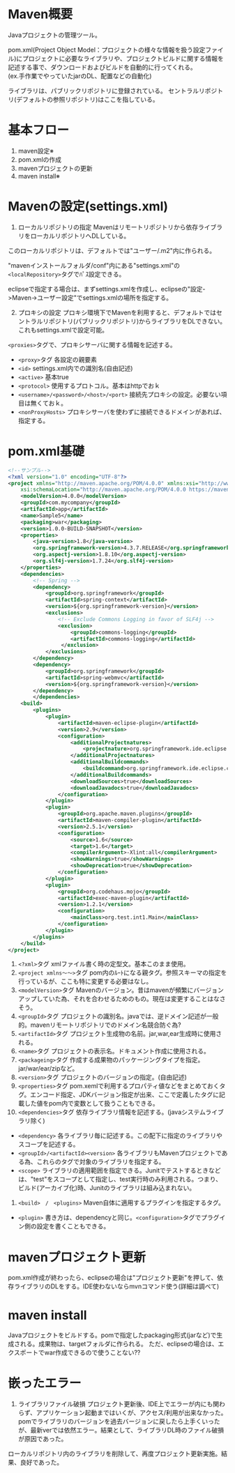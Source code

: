 # Maven概要 
Javaプロジェクトの管理ツール。 

pom.xml(Project Object Model：プロジェクトの様々な情報を扱う設定ファイル)にプロジェクトに必要なライブラリや、プロジェクトビルドに関する情報を記述する事で、ダウンロードおよびビルドを自動的に行ってくれる。  
(ex.手作業でやっていたjarのDL、配置などの自動化)

ライブラリは、パブリックリポジトリに登録されている。
セントラルリポジトリ(デフォルトの参照リポジトリ)はここを指している。

# 基本フロー 
1. maven設定※
1. pom.xmlの作成
2. mavenプロジェクトの更新 
3. maven install※

# Mavenの設定(settings.xml)
1. ローカルリポジトリの指定
Mavenはリモートリポジトリから依存ライブラリをローカルリポジトリへDLしている。

このローカルリポジトリは、デフォルトでは"ユーザー/.m2"内に作られる。

"mavenインストールフォルダ/conf"内にある"settings.xml"の`<localRepository>`タグでﾊﾟｽ設定できる。

eclipseで指定する場合は、まずsettings.xmlを作成し、eclipseの"設定->Maven->ユーザー設定"でsettings.xmlの場所を指定する。

2. プロキシの設定
プロキシ環境下でMavenを利用すると、デフォルトではセントラルリポジトリ(パブリックリポジトリ)からライブラリをDLできない。これもsettings.xmlで設定可能。

`<proxies>`タグで、プロキシサーバに関する情報を記述する。
- `<proxy>`タグ
  各設定の親要素
- `<id>`
  settings.xml内での識別名(自由記述)
- `<active>`
  基本true
- `<protocol>`
  使用するプロトコル。基本はhttpでおｋ
- `<username>/<password>/<host>/<port>`
  接続先プロキシの設定。必要ない項目は無くておｋ。
- `<nonProxyHosts>`
  プロキシサーバを使わずに接続できるドメインがあれば、指定する。

# pom.xml基礎
```xml
<!--サンプル-->
<?xml version="1.0" encoding="UTF-8"?>
<project xmlns="http://maven.apache.org/POM/4.0.0" xmlns:xsi="http://www.w3.org/2001/XMLSchema-instance"
	xsi:schemaLocation="http://maven.apache.org/POM/4.0.0 https://maven.apache.org/maven-v4_0_0.xsd">
    <modelVersion>4.0.0</modelVersion>
	<groupId>com.mycompany</groupId>
	<artifactId>app</artifactId>
	<name>Sample5</name>
	<packaging>war</packaging>
	<version>1.0.0-BUILD-SNAPSHOT</version>
    <properties>
		<java-version>1.8</java-version>
		<org.springframework-version>4.3.7.RELEASE</org.springframework-version>
		<org.aspectj-version>1.8.10</org.aspectj-version>
		<org.slf4j-version>1.7.24</org.slf4j-version>
	</properties>
    <dependencies>
		<!-- Spring -->
		<dependency>
			<groupId>org.springframework</groupId>
			<artifactId>spring-context</artifactId>
			<version>${org.springframework-version}</version>
			<exclusions>
				<!-- Exclude Commons Logging in favor of SLF4j -->
				<exclusion>
					<groupId>commons-logging</groupId>
					<artifactId>commons-logging</artifactId>
				 </exclusion>
			</exclusions>
		</dependency>
		<dependency>
			<groupId>org.springframework</groupId>
			<artifactId>spring-webmvc</artifactId>
			<version>${org.springframework-version}</version>
		</dependency>
        </dependencies>
    <build>
        <plugins>
            <plugin>
                <artifactId>maven-eclipse-plugin</artifactId>
                <version>2.9</version>
                <configuration>
                    <additionalProjectnatures>
                        <projectnature>org.springframework.ide.eclipse.core.springnature</projectnature>
                    </additionalProjectnatures>
                    <additionalBuildcommands>
                        <buildcommand>org.springframework.ide.eclipse.core.springbuilder</buildcommand>
                    </additionalBuildcommands>
                    <downloadSources>true</downloadSources>
                    <downloadJavadocs>true</downloadJavadocs>
                </configuration>
            </plugin>
            <plugin>
                <groupId>org.apache.maven.plugins</groupId>
                <artifactId>maven-compiler-plugin</artifactId>
                <version>2.5.1</version>
                <configuration>
                    <source>1.6</source>
                    <target>1.6</target>
                    <compilerArgument>-Xlint:all</compilerArgument>
                    <showWarnings>true</showWarnings>
                    <showDeprecation>true</showDeprecation>
                </configuration>
            </plugin>
            <plugin>
                <groupId>org.codehaus.mojo</groupId>
                <artifactId>exec-maven-plugin</artifactId>
                <version>1.2.1</version>
                <configuration>
                    <mainClass>org.test.int1.Main</mainClass>
                </configuration>
            </plugin>
        </plugins>
    </build>
</project>

```
1. `<?xml>`タグ 
   xmlファイル書く時の定型文。基本このまま使用。
2. `<project xmlns～～>`タグ
   pom内のﾙｰﾄになる親タグ。参照スキーマの指定を行っているが、ここも特に変更する必要はなし。
3. `<modelVersion>`タグ
   Mavenのバージョン。昔はmavenが頻繁にバージョンアップしていた為、それを合わせるためのもの。現在は変更することはなさそう。
4. `<groupId>`タグ
   プロジェクトの識別名。javaでは、逆ドメイン記述が一般的。mavenリモートリポジトリでのドメイン名競合防ぐ為?
5. `<artifactId>`タグ
   プロジェクト生成物の名前。jar,war,ear生成時に使用される。
6. `<name>`タグ
   プロジェクトの表示名。ドキュメント作成に使用される。
7. `<packageing>`タグ
    作成する成果物のパッケージングタイプを指定。jar/war/ear/zipなど。
8. `<version>`タグ
   プロジェクトのバージョンの指定。(自由記述)
9. `<properties>`タグ
   pom.xemlで利用するプロパティ値などをまとめておくタグ。エンコード指定、JDKバージョン指定が出来、ここで定義したタグに記載した値をpom内で変数として扱うこともできる。
10. `<dependencies>`タグ
   依存ライブラリ情報を記述する。(javaシステムライブラリ除く)
- `<dependency>`
    各ライブラリ毎に記述する。この配下に指定のライブラリやスコープを記述する。
- `<groupId>/<artifactId><version>`
  各ライブラリもMavenプロジェクトである為、これらのタグで対象のライブラリを指定する。
- `<scope>`
  ライブラリの適用範囲を指定できる。Junitでテストするときなどは、"test"をスコープとして指定し、test実行時のみ利用される。つまり、ビルド(アーカイブ化)時、Junitのライブラリは組み込まれない。

1. `<build>　/　<plugins>`
   Maven自体に適用するプラグインを指定するタグ。
- `<plugin>`
  書き方は、dependencyと同じ。`<configuration>`タグでプラグイン側の設定を書くこともできる。

# mavenプロジェクト更新
pom.xml作成が終わったら、eclipseの場合は"プロジェクト更新"を押して、依存ライブラリのDLをする。IDE使わないならmvnコマンド使う(詳細は調べて)

# maven install
Javaプロジェクトをビルドする。pomで指定したpackaging形式(jarなど)で生成される。成果物は、targetフォルダに作られる。
ただ、eclipseの場合は、エクスポートでwar作成できるので使うことない??

# 嵌ったエラー
1. ライブラリファイル破損
プロジェクト更新後、IDE上でエラーが内にも関わらず、アプリケーション起動まではいくが、アクセス/利用が出来なかった。pomでライブラリのバージョンを過去バージョンに戻したら上手くいったが、最新verでは依然エラー。結果として、ライブラリDL時のファイル破損が原因であった。

ローカルリポジトリ内のライブラリを削除して、再度プロジェクト更新実施。結果、良好であった。

